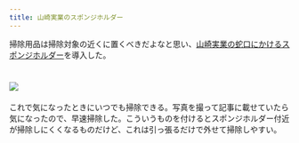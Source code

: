 ```yaml
---
title: 山崎実業のスポンジホルダー
---
```

掃除用品は掃除対象の近くに置くべきだよなと思い、[山崎実業の蛇口にかけるスポンジホルダー](https://www.amazon.co.jp/dp/B07MM4GC6P)を導入した。

![](https://lh6.googleusercontent.com/yo4nN2cqYEM5EaMr9iPVG2k15wNR_SFj7kFWQhtIjokmaSqev6K7rsZkqPTxOYPnaNE87RQxrmR7RAUvFdmEAfZfnDOPgxDpoj6-tDaLHKRacY5K9i6CW-8xPxzSIWNr7HvUpcWMYUzMnyLtkkZuXOEy9WsytWwx8m9uwiiQHYJmBPkfn9wLIEEX)
===============================================================================================================================================================================================================================

これで気になったときにいつでも掃除できる。写真を撮って記事に載せていたら気になったので、早速掃除した。こういうものを付けるとスポンジホルダー付近が掃除しにくくなるものだけど、これは引っ張るだけで外せて掃除しやすい。
